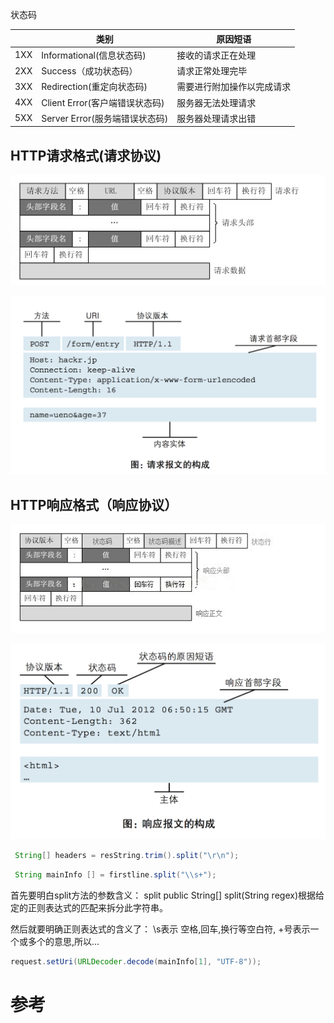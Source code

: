 状态码

|      | 类别                           | 原因短语                   |
| ---- | ------------------------------ | -------------------------- |
| 1XX  | Informational(信息状态码)      | 接收的请求正在处理         |
| 2XX  | Success（成功状态码）          | 请求正常处理完毕           |
| 3XX  | Redirection(重定向状态码)      | 需要进行附加操作以完成请求 |
| 4XX  | Client Error(客户端错误状态码) | 服务器无法处理请求         |
| 5XX  | Server Error(服务端错误状态码) | 服务器处理请求出错         |

## HTTP请求格式(请求协议)

![img](Http协议解析.assets/867021-20180322001733298-201433635.jpg)

![img](Http协议解析.assets/877318-20180418160914403-902015370.png)

## HTTP响应格式（响应协议）

![img](Http协议解析.assets/867021-20180322001744323-654009411.jpg)

![img](Http协议解析.assets/877318-20180418161014087-738990087.png)



```java
 String[] headers = resString.trim().split("\r\n");
```

```java
 String mainInfo [] = firstline.split("\\s+");
```

首先要明白split方法的参数含义：
split
public String[] split(String regex)根据给定的正则表达式的匹配来拆分此字符串。

然后就要明确正则表达式的含义了：
\\s表示 空格,回车,换行等空白符,
+号表示一个或多个的意思,所以... 



```java
request.setUri(URLDecoder.decode(mainInfo[1], "UTF-8"));
```

[java.net.URLEncoder]:  https://blog.csdn.net/wangmx1993328/article/details/80873879

# 参考

[http协议详解]:  https://www.cnblogs.com/an-wen/p/11180076.html 	"好"

